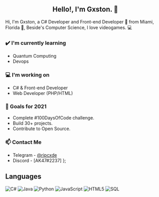 <h2 align="center">Hello!, I'm Gxston. 👋</h2>

Hi, I'm Gxston, a C# Developer and Front-end Developer 🚀 from Miami, Florida 👨, Beside's Computer Science, I love videogames. 💻

### ✔️ I'm currently learning
- Quantum Computing
- Devops

### 💻 I'm working on
- C# & Front-end Developer
- Web Developer (PHP/HTML)

### 🌱 Goals for 2021
- Complete #100DaysOfCode challenge.
- Build 30+ projects.
- Contribute to Open Source.

### 📫 Contact Me
- Telegram - [@ripcxde](https://telegram.me/ripcxde)
- Discord - [AK47#2237]
};

## Languages

![C#](https://img.shields.io/badge/-C++-000000?style=flat&logo=c%2B%2B)
![Java](https://img.shields.io/badge/-Java-000000?style=flat&logo=java)
![Python](https://img.shields.io/badge/-Python-000000?style=flat&logo=python)
![JavaScript](https://img.shields.io/badge/-JavaScript-000000?style=flat&logo=javascript)
![HTML5](https://img.shields.io/badge/-HTML5-000000?style=flat&logo=html5)
![SQL](https://img.shields.io/badge/-SQL-000000?style=flat&logo=mysql)
